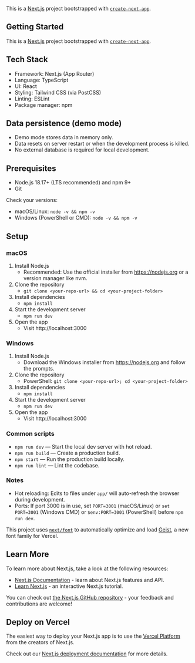 This is a [Next.js](https://nextjs.org) project bootstrapped with [`create-next-app`](https://nextjs.org/docs/app/api-reference/cli/create-next-app).

## Getting Started

This is a [Next.js](https://nextjs.org) project bootstrapped with [`create-next-app`](https://nextjs.org/docs/app/api-reference/cli/create-next-app).

## Tech Stack

- Framework: Next.js (App Router)
- Language: TypeScript
- UI: React
- Styling: Tailwind CSS (via PostCSS)
- Linting: ESLint
- Package manager: npm

## Data persistence (demo mode)

- Demo mode stores data in memory only.
- Data resets on server restart or when the development process is killed.
- No external database is required for local development.

## Prerequisites

- Node.js 18.17+ (LTS recommended) and npm 9+
- Git

Check your versions:
- macOS/Linux: `node -v && npm -v`
- Windows (PowerShell or CMD): `node -v && npm -v`

## Setup

### macOS

1) Install Node.js
    - Recommended: Use the official installer from https://nodejs.org or a version manager like nvm.
2) Clone the repository
    - `git clone <your-repo-url> && cd <your-project-folder>`
3) Install dependencies
    - `npm install`
4) Start the development server
    - `npm run dev`
5) Open the app
    - Visit http://localhost:3000

### Windows

1) Install Node.js
    - Download the Windows installer from https://nodejs.org and follow the prompts.
2) Clone the repository
    - PowerShell: `git clone <your-repo-url>; cd <your-project-folder>`
3) Install dependencies
    - `npm install`
4) Start the development server
    - `npm run dev`
5) Open the app
    - Visit http://localhost:3000

### Common scripts

- `npm run dev` — Start the local dev server with hot reload.
- `npm run build` — Create a production build.
- `npm start` — Run the production build locally.
- `npm run lint` — Lint the codebase.

### Notes

- Hot reloading: Edits to files under `app/` will auto-refresh the browser during development.
- Ports: If port 3000 is in use, set `PORT=3001` (macOS/Linux) or `set PORT=3001` (Windows CMD) or `$env:PORT=3001` (PowerShell) before `npm run dev`.




This project uses [`next/font`](https://nextjs.org/docs/app/building-your-application/optimizing/fonts) to automatically optimize and load [Geist](https://vercel.com/font), a new font family for Vercel.

## Learn More

To learn more about Next.js, take a look at the following resources:

- [Next.js Documentation](https://nextjs.org/docs) - learn about Next.js features and API.
- [Learn Next.js](https://nextjs.org/learn) - an interactive Next.js tutorial.

You can check out [the Next.js GitHub repository](https://github.com/vercel/next.js) - your feedback and contributions are welcome!

## Deploy on Vercel

The easiest way to deploy your Next.js app is to use the [Vercel Platform](https://vercel.com/new?utm_medium=default-template&filter=next.js&utm_source=create-next-app&utm_campaign=create-next-app-readme) from the creators of Next.js.

Check out our [Next.js deployment documentation](https://nextjs.org/docs/app/building-your-application/deploying) for more details.
